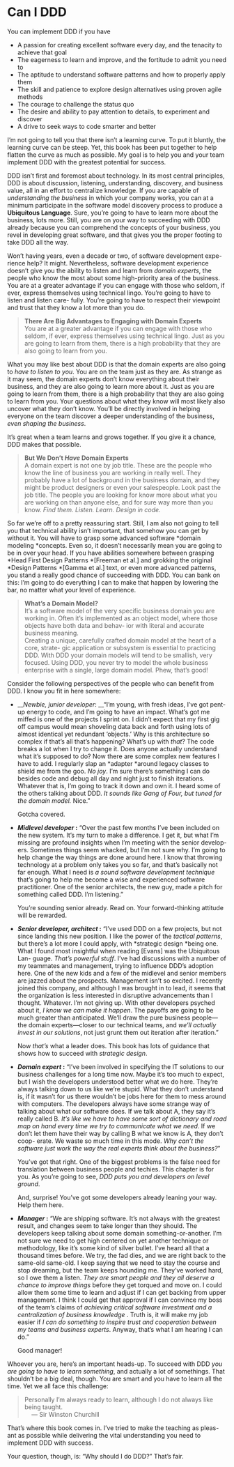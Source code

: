 # Can I DDD

You can implement DDD if you have

- A passion for creating excellent software every day, and the tenacity to achieve that goal
- The eagerness to learn and improve, and the fortitude to admit you need to
- The aptitude to understand software patterns and how to properly apply them
- The skill and patience to explore design alternatives using proven agile methods
- The courage to challenge the status quo
- The desire and ability to pay attention to details, to experiment and discover
- A drive to seek ways to code smarter and better

I’m not going to tell you that there isn’t a learning curve\. To put it bluntly, the learning curve can be steep\. Yet, this book has been put together to help flatten the curve as much as possible\. My goal is to help you and your team implement DDD with the greatest potential for success\.

DDD isn’t first and foremost about technology\. In its most central principles, DDD is about discussion, listening, understanding, discovery, and business value, all in an effort to centralize knowledge\. If you are capable of *understanding the business* in which your company works, you can at a minimum participate in the software model discovery process to produce a __Ubiquitous Language__\. Sure, you’re going to have to learn more about the business, lots more\. Still, you are on your way to succeeding with DDD already because you can comprehend the concepts of your business, you revel in developing great software, and that gives you the proper footing to take DDD all the way\.  

Won’t having years, even a decade or two, of software development expe\- rience help? It might\. Nevertheless, software development experience doesn’t give you the ability to listen and learn from *domain experts*, the people who know the most about some high\-priority area of the business\. You are at a greater advantage if you can engage with those who seldom, if ever, express themselves using technical lingo\. You’re going to have to listen and listen care\- fully\. You’re going to have to respect their viewpoint and trust that they know a lot more than you do\.   

> __There Are Big Advantages to Engaging with Domain Experts__  
You are at a greater advantage if you can engage with those who seldom, if ever, express themselves using technical lingo\. Just as you are going to learn from them, there is a high probability that they are also going to learn from you\.

What you may like best about DDD is that the domain experts are also going to *have to listen to you*\. You are on the team just as they are\. As strange as it may seem, the domain experts don’t know everything about their business, and they are also going to learn more about it\. Just as you are going to learn from them, there is a high probability that they are also going to learn from you\. Your questions about what they know will most likely also uncover what they don’t know\. You’ll be directly involved in helping everyone on the team discover a deeper understanding of the business, *even shaping the business*\.

It’s great when a team learns and grows together\. If you give it a chance, DDD makes that possible\.

> __But We Don’t *Have* Domain Experts__   
A domain expert is not one by job title\. These are the people who know the line of business you are working in really well\. They probably have a lot of background in the business domain, and they might be product designers or even your salespeople\. Look past the job title\. The people you are looking for know more about what you are working on than anyone else, and for sure way more than you know\. *Find them\. Listen\. Learn\. Design in code\.*   

So far we’re off to a pretty reassuring start\. Still, I am also not going to tell you that technical ability isn’t important, that somehow you can get by without it\. You will have to grasp some advanced software *domain modeling *concepts\. Even so, it doesn’t necessarily mean you are going to be in over your head\. If you have abilities somewhere between grasping *Head First Design Patterns *\[Freeman et al\.\] and grokking the original *Design Patterns *\[Gamma et al\.\] text, or even more advanced patterns, you stand a really good chance of succeeding with DDD\. You can bank on this: I’m going to do everything I can to make that happen by lowering the bar, no matter what your level of experience\.   

> __What’s a Domain Model?__   
It’s a software model of the very specific business domain you are working in\. Often it’s implemented as an object model, where those objects have both data and behav\- ior with literal and accurate business meaning\.  
Creating a unique, carefully crafted domain model at the heart of a core, strate\- gic application or subsystem is essential to practicing DDD\. With DDD your domain models will tend to be smallish, very focused\. Using DDD, you never try to model the whole business enterprise with a single, large domain model\. Phew, that’s good\!

Consider the following perspectives of the people who can benefit from DDD\. I know you fit in here somewhere:

- __*Newbie, junior developer*: __“I’m young, with fresh ideas, I’ve got pent\-up energy to code, and I’m going to have an impact\. What’s got me miffed is one of the projects I sprint on\. I didn’t expect that my first gig off campus would mean shoveling data back and forth using lots of almost identical yet redundant ‘objects\.’ Why is this architecture so complex if that’s all that’s happening? What’s up with *that*? The code breaks a lot when I try to change it\. Does anyone actually understand what it’s supposed to do? Now there are some complex new features I have to add\. I regularly slap an *adapter *around legacy classes to shield me from the goo\. *No joy*\. I’m sure there’s something I can do besides code and debug all day and night just to finish iterations\. Whatever that is, I’m going to track it down and own it\. I heard some of the others talking about DDD\. *It sounds like Gang of Four, but tuned for the domain model\.* Nice\.”

    Gotcha covered\.

-  __*Midlevel developer* :__ “Over the past few months I’ve been included on the new system\. It’s my turn to make a difference\. I get it, but what I’m missing are profound insights when I’m meeting with the senior develop\- ers\. Sometimes things seem whacked, but I’m not sure why\. I’m going to help change the way things are done around here\. I know that throwing technology at a problem only takes you so far, and that’s basically not far enough\. What I need is *a sound software development technique* that’s going to help me become a wise and experienced software practitioner\. One of the senior architects, the new guy, made a pitch for something called DDD\. I’m listening\.”

    You’re sounding senior already\. Read on\. Your forward\-thinking attitude will be rewarded\.

- __*Senior developer, architect* :__ “I’ve used DDD on a few projects, but not since landing this new position\. I like the power of the *tactical patterns*, but there’s a lot more I could apply, with *strategic design *being one\. What I found most insightful when reading \[Evans\] was the Ubiquitous Lan\- guage\. *That’s powerful stuff*\. I’ve had discussions with a number of my teammates and management, trying to influence DDD’s adoption here\. One of the new kids and a few of the midlevel and senior members are jazzed about the prospects\. Management isn’t so excited\. I recently joined this company, and although I was brought in to lead, it seems that the organization is less interested in disruptive advancements than I thought\. Whatever\. I’m not giving up\. With other developers psyched about it, *I know we can make it happen*\. The payoffs are going to be much greater than anticipated\. We’ll draw the pure business people—the domain experts—closer to our technical teams, and *we’ll actually invest in our solutions*, not just grunt them out iteration after iteration\.”

    Now *that’s* what a leader does\. This book has lots of guidance that shows how to succeed with *strategic design*\.

- __*Domain expert* :__ “I’ve been involved in specifying the IT solutions to our business challenges for a long time now\. Maybe it’s too much to expect, but I wish the developers understood better what we do here\. They’re always talking down to us like we’re stupid\. What they don’t understand is, if it wasn’t for us there wouldn’t be jobs here for them to mess around with computers\. The developers always have some strange way of talking about what our software does\. If we talk about A, they say it’s really called B\. *It’s like we have to have some sort of dictionary and road map on hand every time we try to communicate what we need*\. If we don’t let them have their way by calling B what we know is A, they don’t coop\- erate\. We waste so much time in this mode\. *Why can’t the software just work the way the real experts think about the business?*”

    You’ve got that right\. One of the biggest problems is the false need for translation between business people and techies\. This chapter is for you\. As you’re going to see, *DDD puts you and developers on level ground*\.    

    And, surprise\! You’ve got some developers already leaning your way\. Help them here\.

- __*Manager* :__ “We are shipping software\. It’s not always with the greatest result, and changes seem to take longer than they should\. The developers keep talking about some domain something\-or\-another\. I’m not sure we need to get high centered on yet another technique or methodology, like it’s some kind of silver bullet\. I’ve heard all that a thousand times before\. We try, the fad dies, and we are right back to the same\-old same\-old\. I keep saying that we need to stay the course and stop dreaming, but the<a id="Why You Should Do DDD"></a> <a id="_bookmark21"></a>team keeps hounding me\. They’ve worked hard, so I owe them a listen\. *They are smart people and they all deserve a chance to improve things* before they get torqued and move on\. I could allow them some time to learn and adjust if I can get backing from upper management\. I think I could get that approval if I can convince my boss of the team’s claims of *achieving critical software investment and a centralization of business knowledge* \. Truth is, it will make my job easier if *I can do something to inspire trust and cooperation between my teams and business experts*\. Anyway, that’s what I am hearing I can do\.”

    Good manager\!

Whoever you are, here’s an important heads\-up\. To succeed with DDD *you are going to have to learn something*, and actually a lot of somethings\. That shouldn’t be a big deal, though\. You are smart and you have to learn all the time\. Yet we all face this challenge:

> Personally I’m always ready to learn, although I do not always like being taught\.   
&nbsp;&nbsp;&nbsp;  — Sir Winston Churchill

That’s where this book comes in\. I’ve tried to make the teaching as pleas\- ant as possible while delivering the vital understanding you need to implement DDD with success\.

Your question, though, is: “Why should I do DDD?” That’s fair\.
